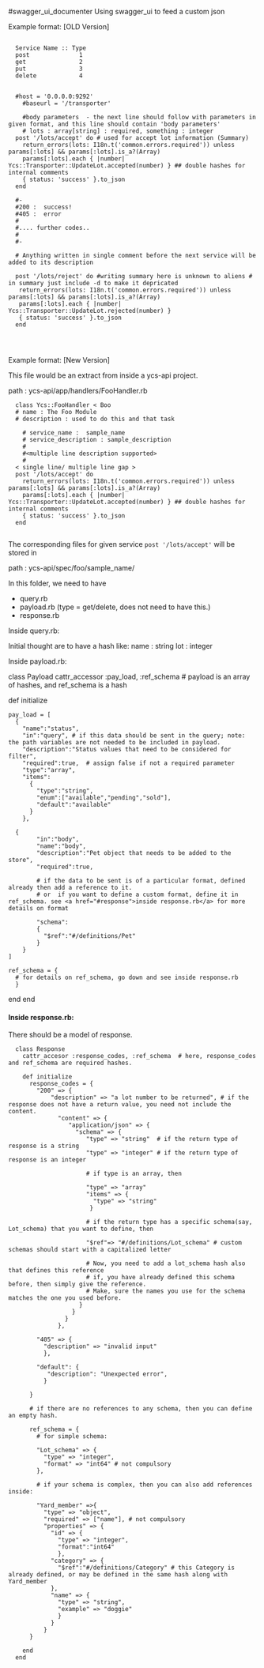 #swagger_ui_documenter
Using swagger_ui to feed a custom json

Example format: [OLD Version]

```

  Service Name :: Type
  post              1
  get               2
  put               3
  delete            4


```


```
  #host = '0.0.0.0:9292'
    #baseurl = '/transporter'

    #body parameters  - the next line should follow with parameters in given format, and this line should contain 'body parameters'
    # lots : array[string] : required, something : integer
  post '/lots/accept' do # used for accept lot information (Summary)  
    return_errors(lots: I18n.t('common.errors.required')) unless params[:lots] && params[:lots].is_a?(Array) 
    params[:lots].each { |number| Ycs::Transporter::UpdateLot.accepted(number) } ## double hashes for internal comments
    { status: 'success' }.to_json
  end

  #-
  #200 :  success!
  #405 :  error
  #
  #.... further codes..
  #
  #-

  # Anything written in single comment before the next service will be added to its description 

  post '/lots/reject' do #writing summary here is unknown to aliens # in summary just include -d to make it depricated
   return_errors(lots: I18n.t('common.errors.required')) unless params[:lots] && params[:lots].is_a?(Array)
   params[:lots].each { |number| Ycs::Transporter::UpdateLot.rejected(number) }
   { status: 'success' }.to_json
  end




```

Example format: [New Version]

This file would be an extract from inside a ycs-api project.

path : ycs-api/app/handlers/FooHandler.rb 

```
  class Ycs::FooHandler < Boo
  # name : The Foo Module
  # description : used to do this and that task

    # service_name :  sample_name
    # service_description : sample_description
    #
    #<multiple line description supported> 
    #
  < single line/ multiple line gap >
  post '/lots/accept' do 
    return_errors(lots: I18n.t('common.errors.required')) unless params[:lots] && params[:lots].is_a?(Array) 
    params[:lots].each { |number| Ycs::Transporter::UpdateLot.accepted(number) } ## double hashes for internal comments
    { status: 'success' }.to_json
  end
  

```

The corresponding files for given service ```post '/lots/accept'``` will be stored in 

path : ycs-api/spec/foo/sample_name/ 

In this folder, we need to have 

 - query.rb
 - payload.rb  (type = get/delete, does not need to have this.) 
 - response.rb

Inside query.rb:

  Initial thought are to have a hash
  like: name : string
      lot : integer


Inside payload.rb:

class Payload
  cattr_accessor :pay_load, :ref_schema  # payload is an array of hashes, and ref_schema is a hash

  def initialize

    pay_load = [
      { 
        "name":"status",
        "in":"query", # if this data should be sent in the query; note: the path variables are not needed to be included in payload.
        "description":"Status values that need to be considered for filter",
        "required":true,  # assign false if not a required parameter
        "type":"array",
        "items":
          {
            "type":"string",
            "enum":["available","pending","sold"],
            "default":"available"
          }
        },

      {
            "in":"body",
            "name":"body",
            "description":"Pet object that needs to be added to the store",
            "required":true,
            
            # if the data to be sent is of a particular format, defined already then add a reference to it.
            # or  if you want to define a custom format, define it in ref_schema. see <a href="#response">inside response.rb</a> for more details on format

            "schema":  
            {
              "$ref":"#/definitions/Pet"
            }
        }
    ]

    ref_schema = {
      # for details on ref_schema, go down and see inside response.rb
      }
  end
end






<h4 id="#response">Inside response.rb:</h4>

There should be a model of response.  
```
  class Response
    cattr_accesor :response_codes, :ref_schema  # here, response_codes and ref_schema are required hashes. 

    def initialize
      response_codes = {
        "200" => {
            "description" => "a lot number to be returned", # if the response does not have a return value, you need not include the content.
              "content" => {
                 "application/json" => {
                   "schema" => {
                      "type" => "string"  # if the return type of response is a string
                      "type" => "integer" # if the return type of response is an integer

                      # if type is an array, then

                      "type" => "array"
                      "items" => {
                        "type" => "string"
                       }

                      # if the return type has a specific schema(say, Lot_schema) that you want to define, then 

                      "$ref"=> "#/definitions/Lot_schema" # custom schemas should start with a capitalized letter

                      # Now, you need to add a lot_schema hash also that defines this reference
                      # if, you have already defined this schema before, then simply give the reference.
                      # Make, sure the names you use for the schema matches the one you used before.
                    }
                  }
                }
              },

        "405" => {
          "description" => "invalid input"
          },

        "default": {
           "description": "Unexpected error",
          }
            
      }
    
      # if there are no references to any schema, then you can define an empty hash.
      
      ref_schema = {
        # for simple schema: 
          
        "Lot_schema" => {
          "type" => "integer",
          "format" => "int64" # not compulsory
        },

        # if your schema is complex, then you can also add references inside: 

        "Yard_member" =>{
          "type" => "object",
          "required" => ["name"], # not compulsory
          "properties" => {
            "id" => {
              "type" => "integer",
              "format":"int64"
              },
            "category" => {
              "$ref":"#/definitions/Category" # this Category is already defined, or may be defined in the same hash along with Yard_member
            },
            "name" => {
              "type" => "string",
              "example" => "doggie"
              }
            }
          }
      }

    end
  end

```











